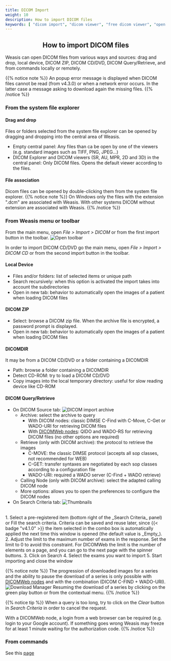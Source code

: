 ```yaml
---
title: DICOM Import
weight: 10
description: How to import DICOM files
keywords: [ "dicom import", "dicom viewer", "free dicom viewer", "open source dicom viewer", "weasis dicom viewer",  "multi-platform dicom viewer", "pacs viewer" ]
---
```


## <center>How to import DICOM files</center>

Weasis can open DICOM files from various ways and sources: drag and drop, local device, DICOM ZIP, DICOM CD/DVD, DICOM Query/Retrieve, and from commands locally or remotely.

{{% notice note %}}
An popup error message is displayed when DICOM files cannot be read (from v4.3.0) or when a network error occurs. In the latter case a message asking to download again the missing files.
{{% /notice %}}

### From the system file explorer

#### Drag and drop
Files or folders selected from the system file explorer can be opened by dragging and dropping into the central area of Weasis.

* Empty central panel: Any files than ca be open by one of the viewers (e.g. standard images such as TIFF, PNG, JPEG...)
* DICOM Explorer and DICOM viewers (SR, AU, MPR, 2D and 3D) in the central panel: Only DICOM files. Opens the default viewer according to the files.

#### File association
Dicom files can be opened by double-clicking them from the system file explorer.
{{% notice note %}}
On Windows only the files with the extension ".dcm" are associated with Weasis. With other systems DICOM without extension are associated with Weasis.
{{% /notice %}}

### From Weasis menu or toolbar
From the main menu, open _File > Import > DICOM_ or from the first import button in the toolbar. ![Open toolbar](/tuto/dicom-open-icon.png?classes=shadow)

In order to import DICOM CD/DVD go the main menu, open _File > Import > DICOM CD_ or from the second import button in the toolbar.

#### Local Device
  * Files and/or folders: list of selected items or unique path
  * Search recursively: when this option is activated the import takes into account the subdirectories
  * Open in new tab: behavior to automatically open the images of a patient when loading DICOM files

#### DICOM ZIP
  * Select: browse a DICOM zip file. When the archive file is encrypted, a password prompt is displayed.
  * Open in new tab: behavior to automatically open the images of a patient when loading DICOM files

#### DICOMDIR
It may be from a DICOM CD/DVD or a folder containing a DICOMDIR
  * Path: browse a folder containing a DICOMDIR
  * Detect CD-ROM: try to load a DICOM CD/DVD
  * Copy images into the local temporary directory: useful for slow reading device like CD-ROM

#### DICOM Query/Retrieve
  * On DICOM Source tab:
    ![DICOM import archive](/tuto/dicom-import-archive.png?classes=shadow)
    * Archive: select the archive to query
      * With DICOM nodes: classic DIMSE C-Find with C-Move, C-Get or WADO-URI for retrieving DICOM files
      * With [DICOMWeb nodes](../dicomweb-config): QIDO and WADO-RS for retrieving DICOM files (no other options are required)
    * Retrieve (only with DICOM archive): the protocol to retrieve the images
      * C-MOVE: the classic DIMSE protocol (accepts all sop classes, not recommended for WEB)
      * C-GET: transfer syntaxes are negotiated by each sop classes according to a configuration file
      * WADO-URI: required a WADO server (C-Find + WADO retrieve)
    * Calling Node (only with DICOM archive): select the adapted calling DICOM node
    * More options: allows you to open the preferences to configure the DICOM nodes
  * On Search Criteria tab:
  ![Thumbnails](/tuto/dicom-import-search.png?classes=shadow&width=700px)
  <br> 
    1. Select a pre-registered item (bottom right of the _Search Criteria_ panel) or Fill the search criteria. Criteria can be saved and reuse later, since {{< badge "v4.1.0" >}} the item selected in the combo box is automatically applied the next time this window is opened (the default value is _Empty_).
    2. Adjust the limit to the maximum number of exams in the response. Set the limit to 0 to avoid this constraint. For DICOMWeb the limit is the number of elements on a page, and you can go to the next page with the spinner buttons.
    3. Click on Search
    4. Select the exams you want to import
    5. Start importing and close the window

{{% notice note %}}
The progression of downloaded images for a series and the ability to pause the download of a series is only possible with [DICOMWeb nodes](../dicomweb-config) and with the combination (DICOM C-FIND + WADO-URI).
![Download Manager](/images%2FDownloadManager.jpg?width=150px)
Resuming the download of a series by clicking on the green play button or from the contextual menu.
{{% /notice %}}

{{% notice tip %}}
When a query is too long, try to click on the *Clear* button in *Search Criteria* in order to cancel the request.

With a DICOMWeb node, a login from a web browser can be required (e.g. login to your Google account). If something goes wrong Weasis may freeze for at least 1 minute waiting for the authorization code.
{{% /notice %}}

### From commands
See this [page](../../getting-started/weasis-protocol/#examples-to-load-images)
